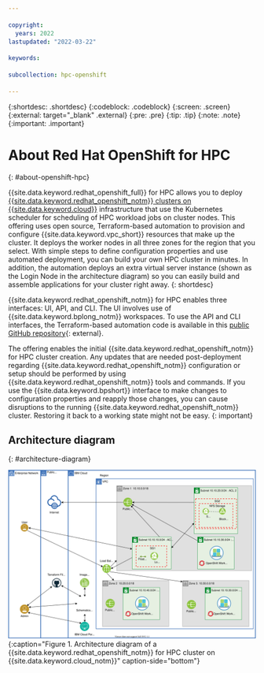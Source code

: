 ```yaml
---

copyright:
  years: 2022
lastupdated: "2022-03-22"

keywords: 

subcollection: hpc-openshift

---
```


{:shortdesc: .shortdesc}
{:codeblock: .codeblock}
{:screen: .screen}
{:external: target="_blank" .external}
{:pre: .pre}
{:tip: .tip}
{:note: .note}
{:important: .important}

# About Red Hat OpenShift for HPC
{: #about-openshift-hpc}

{{site.data.keyword.redhat_openshift_full}} for HPC allows you to deploy [{{site.data.keyword.redhat_openshift_notm}} clusters on {{site.data.keyword.cloud}}](/docs/openshift?topic=openshift-getting-started) infrastructure that use the Kubernetes scheduler for scheduling of HPC workload jobs on cluster nodes. This offering uses open source, Terraform-based automation to provision and configure {{site.data.keyword.vpc_short}} resources that make up the cluster. It deploys the worker nodes in all three zones for the region that you select. With simple steps to define configuration properties and use automated deployment, you can build your own HPC cluster in minutes. In addition, the automation deploys an extra virtual server instance (shown as the Login Node in the architecture diagram) so you can easily build and assemble applications for your cluster right away. 
{: shortdesc}

{{site.data.keyword.redhat_openshift_notm}} for HPC enables three interfaces: UI, API, and CLI. The UI involves use of {{site.data.keyword.bplong_notm}} workspaces. To use the API and CLI interfaces, the Terraform-based automation code is available in this [public GitHub repository](https://github.com/IBM-Cloud/hpc-cluster-openshift){: external}.

The offering enables the initial {{site.data.keyword.redhat_openshift_notm}} for HPC cluster creation. Any updates that are needed post-deployment regarding {{site.data.keyword.redhat_openshift_notm}} configuration or setup should be performed by using {{site.data.keyword.redhat_openshift_notm}} tools and commands. If you use the {{site.data.keyword.bpshort}} interface to make changes to configuration properties and reapply those changes, you can cause disruptions to the running {{site.data.keyword.redhat_openshift_notm}} cluster. Restoring it back to a working state might not be easy.
{: important}

## Architecture diagram
{: #architecture-diagram}

![Architecture diagram](images/hpccluster_openshift_architecture.svg){:caption="Figure 1. Architecture diagram of a {{site.data.keyword.redhat_openshift_notm}} for HPC cluster on {{site.data.keyword.cloud_notm}}" caption-side="bottom"}



